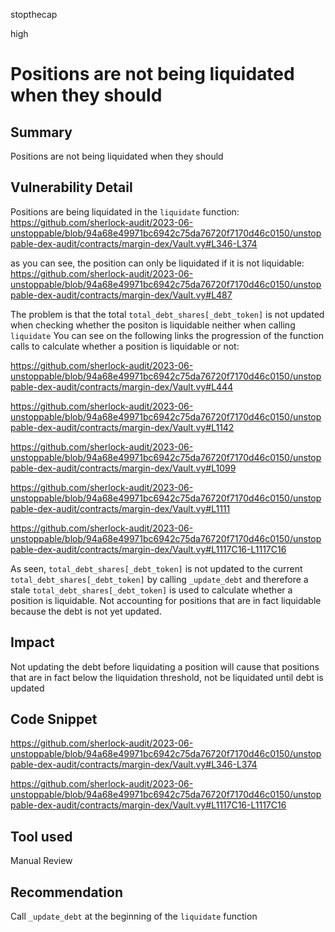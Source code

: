 stopthecap

high

# Positions are not being liquidated when they should

## Summary
Positions are not being liquidated when they should

## Vulnerability Detail
Positions are being liquidated in the `liquidate` function:
https://github.com/sherlock-audit/2023-06-unstoppable/blob/94a68e49971bc6942c75da76720f7170d46c0150/unstoppable-dex-audit/contracts/margin-dex/Vault.vy#L346-L374

as you can see, the position can only be liquidated if it is not liquidable:
https://github.com/sherlock-audit/2023-06-unstoppable/blob/94a68e49971bc6942c75da76720f7170d46c0150/unstoppable-dex-audit/contracts/margin-dex/Vault.vy#L487

The problem is that the total `total_debt_shares[_debt_token]` is not updated when checking whether the positon is liquidable neither when calling `liquidate`  You can see on the following links the progression of the function calls to calculate whether a position is liquidable or not:
 
https://github.com/sherlock-audit/2023-06-unstoppable/blob/94a68e49971bc6942c75da76720f7170d46c0150/unstoppable-dex-audit/contracts/margin-dex/Vault.vy#L444

https://github.com/sherlock-audit/2023-06-unstoppable/blob/94a68e49971bc6942c75da76720f7170d46c0150/unstoppable-dex-audit/contracts/margin-dex/Vault.vy#L1142

https://github.com/sherlock-audit/2023-06-unstoppable/blob/94a68e49971bc6942c75da76720f7170d46c0150/unstoppable-dex-audit/contracts/margin-dex/Vault.vy#L1099

https://github.com/sherlock-audit/2023-06-unstoppable/blob/94a68e49971bc6942c75da76720f7170d46c0150/unstoppable-dex-audit/contracts/margin-dex/Vault.vy#L1111

https://github.com/sherlock-audit/2023-06-unstoppable/blob/94a68e49971bc6942c75da76720f7170d46c0150/unstoppable-dex-audit/contracts/margin-dex/Vault.vy#L1117C16-L1117C16

As seen, `total_debt_shares[_debt_token]` is not updated to the current `total_debt_shares[_debt_token]` by calling `_update_debt` and therefore a stale `total_debt_shares[_debt_token]` is used to calculate whether a position is liquidable. Not accounting for positions that are in fact liquidable because the debt is not yet updated.

## Impact
Not updating the debt before liquidating a position will cause that positions that are in fact below the liquidation threshold, not be liquidated until debt is updated

## Code Snippet
https://github.com/sherlock-audit/2023-06-unstoppable/blob/94a68e49971bc6942c75da76720f7170d46c0150/unstoppable-dex-audit/contracts/margin-dex/Vault.vy#L346-L374

https://github.com/sherlock-audit/2023-06-unstoppable/blob/94a68e49971bc6942c75da76720f7170d46c0150/unstoppable-dex-audit/contracts/margin-dex/Vault.vy#L1117C16-L1117C16
## Tool used

Manual Review

## Recommendation
Call `_update_debt` at the beginning of the `liquidate` function